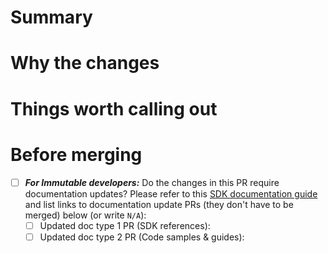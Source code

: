 # Summary
<!--- A short summary about what this PR is doing. -->
# Why the changes
<!--- State the reason/context for the change. -->

# Things worth calling out
<!--- Give useful tips/gotchas/trade-offs made to the reviewers. -->

# Before merging
- [ ] ***For Immutable developers:*** Do the changes in this PR require documentation updates? Please refer to this [SDK documentation guide](https://immutable.atlassian.net/wiki/spaces/PPS/pages/1916994017/SDK+documentation+guide) and list links to documentation update PRs (they don't have to be merged) below (or write `N/A`):
    - [ ] Updated doc type 1 PR (SDK references): <Link>
    - [ ] Updated doc type 2 PR (Code samples & guides): <Link>